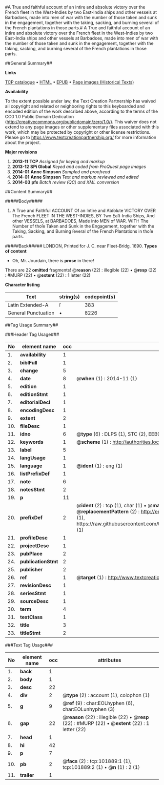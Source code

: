 #A True and faithful account of an intire and absolute victory over the French fleet in the West-Indies by two East-India ships and other vessels at Barbadoes, made into men of war with the number of those taken and sunk in the engagement, together with the taking, sacking, and burning several of the French plantations in those parts.#
A True and faithful account of an intire and absolute victory over the French fleet in the West-Indies by two East-India ships and other vessels at Barbadoes, made into men of war with the number of those taken and sunk in the engagement, together with the taking, sacking, and burning several of the French plantations in those parts.

##General Summary##

**Links**

[TCP catalogue](http://www.ota.ox.ac.uk/tcp/)  • 
[HTML](http://tei.it.ox.ac.uk/tcp/Texts-HTML/free/A63/A63381.html)  • 
[EPUB](http://tei.it.ox.ac.uk/tcp/Texts-EPUB/free/A63/A63381.epub) • 
[Page images (Historical Texts)](https://historicaltexts.jisc.ac.uk/eebo-13798623e)

**Availability**

To the extent possible under law, the Text Creation Partnership has waived all copyright and related or neighboring rights to this keyboarded and encoded edition of the work described above, according to the terms of the CC0 1.0 Public Domain Dedication (http://creativecommons.org/publicdomain/zero/1.0/). This waiver does not extend to any page images or other supplementary files associated with this work, which may be protected by copyright or other license restrictions. Please go to https://www.textcreationpartnership.org/ for more information about the project.

**Major revisions**

1. __2013-11__ __TCP__ *Assigned for keying and markup*
1. __2013-12__ __SPi Global__ *Keyed and coded from ProQuest page images*
1. __2014-01__ __Anne Simpson__ *Sampled and proofread*
1. __2014-01__ __Anne Simpson__ *Text and markup reviewed and edited*
1. __2014-03__ __pfs__ *Batch review (QC) and XML conversion*

##Content Summary##

#####Body#####

1. A True and Faithful ACCOUNT Of an Intire and Abſolute VICTORY OVER The French FLEET IN THE WEST-INDIES, BY Two Eaſt-India Ships, And other VESSELS, at BARBADOES, Made into MEN of WAR. WITH The Number of thoſe Taken and Sunk in the Engagement, together with the Taking, Sacking, and Burning ſeveral of the French Plantations in thoſe parts.

#####Back#####
LONDON, Printed for J. C. near Fleet-Bridg. 1690.
**Types of content**

  * Oh, Mr. Jourdain, there is **prose** in there!

There are 22 **omitted** fragments! 
 @__reason__ (22) : illegible (22)  •  @__resp__ (22) : #MURP (22)  •  @__extent__ (22) : 1 letter (22)

**Character listing**


|Text|string(s)|codepoint(s)|
|---|---|---|
|Latin Extended-A|ſ|383|
|General Punctuation|•|8226|

##Tag Usage Summary##

###Header Tag Usage###

|No|element name|occ|attributes|
|---|---|---|---|
|1.|__availability__|1||
|2.|__biblFull__|1||
|3.|__change__|5||
|4.|__date__|8| @__when__ (1) : 2014-11 (1)|
|5.|__edition__|1||
|6.|__editionStmt__|1||
|7.|__editorialDecl__|1||
|8.|__encodingDesc__|1||
|9.|__extent__|2||
|10.|__fileDesc__|1||
|11.|__idno__|6| @__type__ (6) : DLPS (1), STC (2), EEBO-CITATION (1), OCLC (1), VID (1)|
|12.|__keywords__|1| @__scheme__ (1) : http://authorities.loc.gov/ (1)|
|13.|__label__|5||
|14.|__langUsage__|1||
|15.|__language__|1| @__ident__ (1) : eng (1)|
|16.|__listPrefixDef__|1||
|17.|__note__|6||
|18.|__notesStmt__|2||
|19.|__p__|11||
|20.|__prefixDef__|2| @__ident__ (2) : tcp (1), char (1)  •  @__matchPattern__ (2) : ([0-9\-]+):([0-9IVX]+) (1), (.+) (1)  •  @__replacementPattern__ (2) : http://eebo.chadwyck.com/downloadtiff?vid=$1&page=$2 (1), https://raw.githubusercontent.com/textcreationpartnership/Texts/master/tcpchars.xml#$1 (1)|
|21.|__profileDesc__|1||
|22.|__projectDesc__|1||
|23.|__pubPlace__|2||
|24.|__publicationStmt__|2||
|25.|__publisher__|2||
|26.|__ref__|1| @__target__ (1) : http://www.textcreationpartnership.org/docs/. (1)|
|27.|__revisionDesc__|1||
|28.|__seriesStmt__|1||
|29.|__sourceDesc__|1||
|30.|__term__|4||
|31.|__textClass__|1||
|32.|__title__|3||
|33.|__titleStmt__|2||


###Text Tag Usage###

|No|element name|occ|attributes|
|---|---|---|---|
|1.|__back__|1||
|2.|__body__|1||
|3.|__desc__|22||
|4.|__div__|2| @__type__ (2) : account (1), colophon (1)|
|5.|__g__|9| @__ref__ (9) : char:EOLhyphen (6), char:EOLunhyphen (3)|
|6.|__gap__|22| @__reason__ (22) : illegible (22)  •  @__resp__ (22) : #MURP (22)  •  @__extent__ (22) : 1 letter (22)|
|7.|__head__|1||
|8.|__hi__|42||
|9.|__p__|7||
|10.|__pb__|2| @__facs__ (2) : tcp:101889:1 (1), tcp:101889:2 (1)  •  @__n__ (1) : 2 (1)|
|11.|__trailer__|1||

